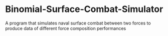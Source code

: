 # Binomial-Surface-Combat-Simulator
A program that simulates naval surface combat between two forces to produce data of different force composition performances
